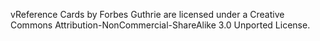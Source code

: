 vReference Cards by Forbes Guthrie are licensed under a Creative Commons Attribution-NonCommercial-ShareAlike 3.0 Unported License.